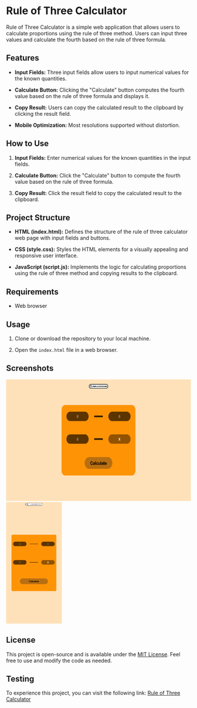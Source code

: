 # Rule of Three Calculator

Rule of Three Calculator is a simple web application that allows users to calculate proportions using the rule of three method. Users can input three values and calculate the fourth based on the rule of three formula.

## Features

- **Input Fields:** Three input fields allow users to input numerical values for the known quantities.
  
- **Calculate Button:** Clicking the "Calculate" button computes the fourth value based on the rule of three formula and displays it.

- **Copy Result:** Users can copy the calculated result to the clipboard by clicking the result field.

- **Mobile Optimization:** Most resolutions supported without distortion.

## How to Use

1. **Input Fields:** Enter numerical values for the known quantities in the input fields.
   
2. **Calculate Button:** Click the "Calculate" button to compute the fourth value based on the rule of three formula.
   
3. **Copy Result:** Click the result field to copy the calculated result to the clipboard.

## Project Structure

- **HTML (index.html):** Defines the structure of the rule of three calculator web page with input fields and buttons.
  
- **CSS (style.css):** Styles the HTML elements for a visually appealing and responsive user interface.
  
- **JavaScript (script.js):** Implements the logic for calculating proportions using the rule of three method and copying results to the clipboard.

## Requirements

- Web browser

## Usage

1. Clone or download the repository to your local machine.
  
2. Open the `index.html` file in a web browser.

## Screenshots

<img src="assets/images/screenshot_desktop.png" height="331"/>
<img src="assets/images/screenshot_mobile.png" height="331"/>

## License

This project is open-source and is available under the [MIT License](LICENSE). Feel free to use and modify the code as needed.

## Testing

To experience this project, you can visit the following link: [Rule of Three Calculator](https://bbatistadaniel.github.io/Rule-of-Three-Calculator/)
